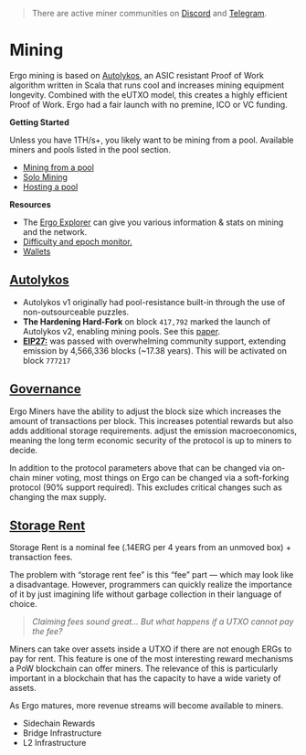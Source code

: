 > There are active miner communities on [Discord](https://discord.gg/Q86PNMwRsu) and [Telegram](https://t.me/ergo_mining).

# Mining

Ergo mining is based on [Autolykos](/mining/autolykos), an ASIC resistant Proof of Work algorithm written in Scala that runs cool and increases mining equipment longevity. Combined with the eUTXO model, this creates a highly efficient Proof of Work. Ergo had a fair launch with no premine, ICO or VC funding. 

**Getting Started**

Unless you have 1TH/s+, you likely want to be mining from a pool. Available miners and pools listed in the pool section. 


- [Mining from a pool](setup/join)
- [Solo Mining](setup/solo)
- [Hosting a pool](setup/pool)


**Resources**

- The [Ergo Explorer](https://explorer.ergoplatform.com) can give you various information & stats on mining and the network. 
- [Difficulty and epoch monitor.](http://cds.oette.info/ergo_diff.htm)
- [Wallets](../dev/wallet/)


## [Autolykos](autolykos)

- Autolykos v1 originally had pool-resistance built-in through the use of non-outsourceable puzzles.
- **The Hardening Hard-Fork** on block `417,792` marked the launch of Autolykos v2, enabling mining pools. See this [paper](https://ia.cr/2020/044). 
- [**EIP27:**](../dev/protocol/eip27) was passed with overwhelming community support, extending emission by 4,566,336 blocks (~17.38 years). This will be activated on block `777217`







## [Governance](governance.md)

Ergo Miners have the ability to adjust the block size which increases the amount of transactions per block. This increases potential rewards but also adds additional storage requirements. adjust the emission macroeconomics, meaning the long term economic security of the protocol is up to miners to decide. 

In addition to the protocol parameters above that can be changed via on-chain miner voting, most things on Ergo can be changed via a soft-forking protocol (90% support required). This excludes critical changes such as changing the max supply. 


## [Storage Rent](rent)



Storage Rent is a nominal fee (.14ERG per 4 years from an unmoved box) + transaction fees.

The problem with “storage rent fee” is this “fee” part — which may look like a disadvantage. However, programmers can quickly realize the importance of it by just imagining life without garbage collection in their language of choice.

> *Claiming fees sound great… But what happens if a UTXO cannot pay the fee?*

Miners can take over assets inside a UTXO if there are not enough ERGs to pay for rent. This feature is one of the most interesting reward mechanisms a PoW blockchain can offer miners. The relevance of this is particularly important in a blockchain that has the capacity to have a wide variety of assets.

As Ergo matures, more revenue streams will become available to miners. 

- Sidechain Rewards
- Bridge Infrastructure
- L2 Infrastructure

